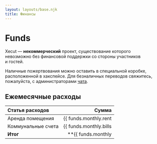 ```yaml
---
layout: layouts/base.njk
title: Финансы
---
```


# Funds

Xecut&nbsp;&mdash; **некоммерческий** проект,
существование которого невозможно без финансовой поддержки
со&nbsp;стороны участников и&nbsp;гостей.

Наличные пожертвования можно оставить в специальной коробке,
расположенной в хакспейсе.
Для безналичных переводов свяжитесь, пожалуйста, с администраторами
<a target="_blank" href="{{ config.links.chat }}">чата</a>.

## Ежемесячные расходы

Статья расходов    | Сумма
:----------------- | -----------:
Аренда помещения   | {{ funds.monthly.rent | formatCurrency: funds.monthly.currency }}
Коммунальные счета | {{ funds.monthly.bills | formatCurrency: funds.monthly.currency }}
**Итог**           | **{{ funds.monthly | sumObjectValues | formatCurrency: funds.monthly.currency }}**
